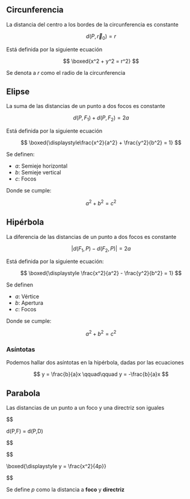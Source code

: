 ## Circunferencia

La distancia del centro a los bordes de la circunferencia es constante

$$
d(P, \vec r_0) = r
$$

Está definida por la siguiente ecuación

$$
\boxed{x^2 + y^2 = r^2}
$$

Se denota a $r$ como el radio de la circunferencia

## Elipse

La suma de las distancias de un punto a dos focos es constante

$$
d(P,F_1) + d(P,F_2) = 2a
$$

Está definida por la siguiente ecuación

$$
\boxed{\displaystyle\frac{x^2}{a^2} + \frac{y^2}{b^2} = 1}
$$

Se definen:

- $a$: Semieje horizontal
- $b$: Semieje vertical
- $c$: Focos

Donde se cumple:

$$
a^2 + b^2 = c^2
$$

## Hipérbola

La diferencia de las distancias de un punto a dos focos es constante

$$
|d(F_1, P) - d(F_2,P)| = 2a
$$

Está definida por la siguiente ecuación:

$$
\boxed{\displaystyle \frac{x^2}{a^2} - \frac{y^2}{b^2} = 1}
$$

Se definen

- $a$: Vértice
- $b$: Apertura
- $c$: Focos

Donde se cumple:

$$
a^2 + b^2 = c^2
$$

### Asíntotas

Podemos hallar dos asíntotas en la hipérbola, dadas por las ecuaciones

$$
y = \frac{b}{a}x
\qquad\qquad
y = -\frac{b}{a}x
$$

## Parabola

Las distancias de un punto a un foco y una directriz son iguales

$$

d(P,F) = d(P,D)

$$

$$

\boxed{\displaystyle y = \frac{x^2}{4p}}

$$

Se define $p$ como la distancia a **foco** y **directriz**
